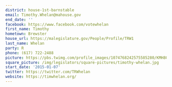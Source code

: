 ```yaml
---
district: house-1st-barnstable
email: Timothy.Whelan@mahouse.gov
end_date: ''
facebook: https://www.facebook.com/votewhelan
first_name: Timothy
hometown: Brewster
house_url: https://malegislature.gov/People/Profile/TRW1
last_name: Whelan
party: R
phone: (617) 722-2488
picture: https://pbs.twimg.com/profile_images/1074768242575585280/KMH8Gm8a_400x400.jpg
square_picture: /img/legislators/square-pictures/timothy-whelan.jpg
start_date: '2015-01-07'
twitter: https://twitter.com/TRWhelan
website: https://timwhelan.org/
---
```

